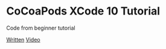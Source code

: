 # CoCoaPods XCode 10 Tutorial

Code from beginner tutorial

[Written](https://medium.com/@Baconbrix/using-cocoapods-in-ios-12-e4dc95a11b15)
[Video](https://youtu.be/AV49rA2xotM)
